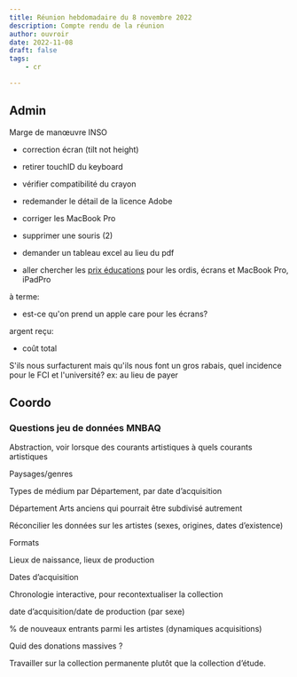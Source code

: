 ```yaml
---
title: Réunion hebdomadaire du 8 novembre 2022
description: Compte rendu de la réunion
author: ouvroir
date: 2022-11-08
draft: false
tags:
    - cr

---
```

## Admin

Marge de manœuvre INSO
- correction écran (tilt not height)
- retirer touchID du keyboard
- vérifier compatibilité du crayon
- redemander le détail de la licence Adobe
- corriger les MacBook Pro
- supprimer une souris (2)
- demander un tableau excel au lieu du pdf

- aller chercher les [prix éducations](https://www.apple.com/ca_edu_93120/store) pour les ordis, écrans et MacBook Pro, iPadPro

à terme:
- est-ce qu'on prend un apple care pour les écrans? 

argent reçu: 
- coût total 

S'ils nous surfacturent mais qu'ils nous font un gros rabais, quel incidence pour le FCI et l'université? 
ex: au lieu de payer 

## Coordo

### Questions jeu de données MNBAQ

Abstraction, voir lorsque des courants artistiques à quels courants artistiques

Paysages/genres

Types de médium par Département, par date d’acquisition

Département Arts anciens qui pourrait être subdivisé autrement

Réconcilier les données sur les artistes (sexes, origines, dates d’existence)

Formats

Lieux de naissance, lieux de production

Dates d’acquisition

Chronologie interactive, pour recontextualiser la collection

date d’acquisition/date de production (par sexe)

% de nouveaux entrants parmi les artistes (dynamiques acquisitions)

Quid des donations massives ?

Travailler sur la collection permanente plutôt que la collection d’étude.